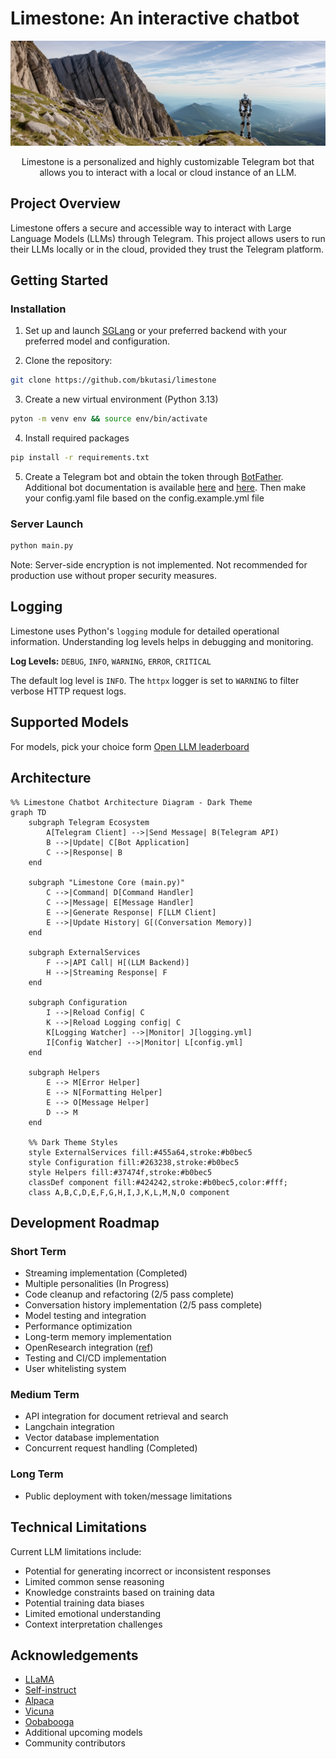 # Limestone: An interactive chatbot

<center>

![banner](assets/banner.png)

Limestone is a personalized and highly customizable Telegram bot that allows you to interact with a local or cloud instance of an LLM.

</center>

## Project Overview

Limestone offers a secure and accessible way to interact with Large Language Models (LLMs) through Telegram. This project allows users to run their LLMs locally or in the cloud, provided they trust the Telegram platform.

## Getting Started

### Installation

1.  Set up and launch [SGLang](https://github.com/sgl-project/sglang) or your preferred backend with your preferred model and configuration.

2.  Clone the repository:

```bash
git clone https://github.com/bkutasi/limestone
```

3.  Create a new virtual environment (Python 3.13)

```bash	
pyton -m venv env && source env/bin/activate
```

4.  Install required packages

```bash
pip install -r requirements.txt
```

5.  Create a Telegram bot and obtain the token through [BotFather](https://telegram.me/BotFather). Additional bot documentation is available [here](https://core.telegram.org/bots#6-botfather) and [here](https://core.telegram.org/bots/tutorial). Then make your config.yaml file based on the config.example.yml file

### Server Launch

```bash
python main.py
```

Note: Server-side encryption is not implemented. Not recommended for production use without proper security measures.

## Logging

Limestone uses Python's `logging` module for detailed operational information. Understanding log levels helps in debugging and monitoring.

**Log Levels:** `DEBUG`, `INFO`, `WARNING`, `ERROR`, `CRITICAL`

The default log level is `INFO`. The `httpx` logger is set to `WARNING` to filter verbose HTTP request logs.

## Supported Models

For models, pick your choice form [Open LLM leaderboard](https://huggingface.co/spaces/HuggingFaceH4/open_llm_leaderboard)

## Architecture

```mermaid
%% Limestone Chatbot Architecture Diagram - Dark Theme
graph TD
    subgraph Telegram Ecosystem
        A[Telegram Client] -->|Send Message| B(Telegram API)
        B -->|Update| C[Bot Application]
        C -->|Response| B
    end

    subgraph "Limestone Core (main.py)"
        C -->|Command| D[Command Handler]
        C -->|Message| E[Message Handler]
        E -->|Generate Response| F[LLM Client]
        E -->|Update History| G[(Conversation Memory)]
    end

    subgraph ExternalServices
        F -->|API Call| H[(LLM Backend)]
        H -->|Streaming Response| F
    end

    subgraph Configuration
        I -->|Reload Config| C
        K -->|Reload Logging config| C
        K[Logging Watcher] -->|Monitor| J[logging.yml]
        I[Config Watcher] -->|Monitor| L[config.yml]
    end

    subgraph Helpers
        E --> M[Error Helper]
        E --> N[Formatting Helper]
        E --> O[Message Helper]
        D --> M
    end

    %% Dark Theme Styles
    style ExternalServices fill:#455a64,stroke:#b0bec5
    style Configuration fill:#263238,stroke:#b0bec5
    style Helpers fill:#37474f,stroke:#b0bec5
    classDef component fill:#424242,stroke:#b0bec5,color:#fff;
    class A,B,C,D,E,F,G,H,I,J,K,L,M,N,O component
```

## Development Roadmap

### Short Term

-   Streaming implementation (Completed)
-   Multiple personalities (In Progress)
-   Code cleanup and refactoring (2/5 pass complete)
-   Conversation history implementation (2/5 pass complete)
-   Model testing and integration
-   Performance optimization
-   Long-term memory implementation
-   OpenResearch integration ([ref](https://github.com/TheBlewish/Automated-AI-Web-Researcher-Ollama))
-   Testing and CI/CD implementation
-   User whitelisting system

### Medium Term

-   API integration for document retrieval and search
-   Langchain integration
-   Vector database implementation
-   Concurrent request handling (Completed)

### Long Term

-   Public deployment with token/message limitations

## Technical Limitations

Current LLM limitations include:

-   Potential for generating incorrect or inconsistent responses
-   Limited common sense reasoning
-   Knowledge constraints based on training data
-   Potential training data biases
-   Limited emotional understanding
-   Context interpretation challenges

## Acknowledgements

-   [LLaMA](https://github.com/facebookresearch/llama)
-   [Self-instruct](https://github.com/yizhongw/self-instruct)
-   [Alpaca](https://github.com/tatsu-lab/stanford_alpaca)
-   [Vicuna](https://github.com/lm-sys/FastChat)
-   [Oobabooga](https://github.com/oobabooga)
-   Additional upcoming models
-   Community contributors
